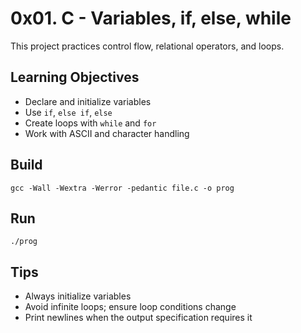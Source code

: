 # 0x01. C - Variables, if, else, while

This project practices control flow, relational operators, and loops.

## Learning Objectives
- Declare and initialize variables
- Use `if`, `else if`, `else`
- Create loops with `while` and `for`
- Work with ASCII and character handling

## Build
```
gcc -Wall -Wextra -Werror -pedantic file.c -o prog
```

## Run
```
./prog
```

## Tips
- Always initialize variables
- Avoid infinite loops; ensure loop conditions change
- Print newlines when the output specification requires it
